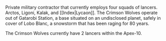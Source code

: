 Private military contractor that currently employs four squads of lancers. Arctos, Ligoni, Kalak, and [[Index|Lycaon]]. The Crimson Wolves operate out of Gatarobi Station, a base situated on an undisclosed planet, safely in cover of Lobo Blanc, a snowstorm that has been raging for 80 years.

The Crimson Wolves currently have 2 lancers within the Apex-10.


